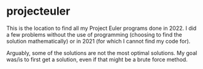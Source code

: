 # projecteuler
This is the location to find all my Project Euler programs done in 2022. I did a few problems without the use of programming (choosing to find the solution mathematically) or in 2021 (for which I cannot find my code for). 

Arguably, some of the solutions are not the most optimal solutions. My goal was/is to first get a solution, even if that might be a brute force method. 
